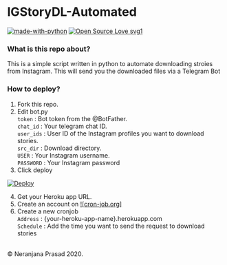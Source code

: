 <h1>IGStoryDL-Automated</h1>

[![made-with-python](https://img.shields.io/badge/Made%20with-Python-1f425f.svg)](https://www.python.org/) [![Open Source Love svg1](https://badges.frapsoft.com/os/v1/open-source.svg?v=103)](https://github.com/ellerbrock/open-source-badges/)

<h3>What is this repo about?</h3>
<p>This is a simple script written in python to automate downloading stroies from Instagram. This will send you the downloaded files via a Telegram Bot<p>

<h3>How to deploy?</h3>

1) Fork this repo.
2) Edit bot.py <br>
   `token` : Bot token from the @BotFather. <br>
   `chat_id` : Your telegram chat ID. <br>
   `user_ids` : User ID of the Instagram profiles you want to download stories. <br>
   `src_dir` : Download directory. <br>
   `USER` : Your Instagram username. <br>
   `PASSWORD` : Your Instagram password <br>
3) Click deploy

[![Deploy](https://www.herokucdn.com/deploy/button.svg)](https://heroku.com/deploy?template=https://github.com/NandiyaLive/IGStoryDL-Automated)

4) Get your Heroku app URL.
5) Create an account on [![cron-job.org]](https://cron-job.org)
5) Create a new cronjob<br>
   `Address` : {your-heroku-app-name}.herokuapp.com<br>
   `Schedule` : Add the time you want to send the request to download stories

<br>
© Neranjana Prasad 2020.
